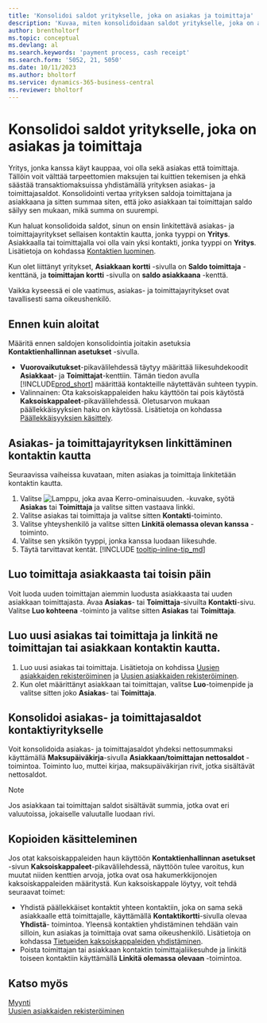 ```yaml
---
title: 'Konsolidoi saldot yritykselle, joka on asiakas ja toimittaja'
description: 'Kuvaa, miten konsolidoidaan saldot yritykselle, joka on asiakas ja toimittaja.'
author: brentholtorf
ms.topic: conceptual
ms.devlang: al
ms.search.keywords: 'payment process, cash receipt'
ms.search.form: '5052, 21, 5050'
ms.date: 10/11/2023
ms.author: bholtorf
ms.service: dynamics-365-business-central
ms.reviewer: bholtorf
---
```

# Konsolidoi saldot yritykselle, joka on asiakas ja toimittaja
Yritys, jonka kanssa käyt kauppaa, voi olla sekä asiakas että toimittaja. Tällöin voit välttää tarpeettomien maksujen tai kuittien tekemisen ja ehkä säästää transaktiomaksuissa yhdistämällä yrityksen asiakas- ja toimittajasaldot. Konsolidointi vertaa yrityksen saldoja toimittajana ja asiakkaana ja sitten summaa siten, että joko asiakkaan tai toimittajan saldo säilyy sen mukaan, mikä summa on suurempi. 

Kun haluat konsolidoida saldot, sinun on ensin linkitettävä asiakas- ja toimittajayritykset sellaisen kontaktin kautta, jonka tyyppi on **Yritys**. Asiakkaalla tai toimittajalla voi olla vain yksi kontakti, jonka tyyppi on **Yritys**. Lisätietoja on kohdassa [Kontaktien luominen](marketing-create-contact-companies.md).

Kun olet liittänyt yritykset, **Asiakkaan kortti** -sivulla on **Saldo toimittaja** -kenttänä, ja **toimittajan kortti** -sivulla on **saldo asiakkaana** -kenttä.

Vaikka kyseessä ei ole vaatimus, asiakas- ja toimittajayritykset ovat tavallisesti sama oikeushenkilö. 

## Ennen kuin aloitat
Määritä ennen saldojen konsolidointia joitakin asetuksia **Kontaktienhallinnan asetukset** -sivulla. 

* **Vuorovaikutukset**-pikavälilehdessä täytyy määrittää liikesuhdekoodit **Asiakkaat**- ja **Toimittajat**-kenttiin. Tämän tiedon avulla [!INCLUDE[prod_short](includes/prod_short.md)] määrittää kontakteille näytettävän suhteen tyypin. 
* Valinnainen: Ota kaksoiskappaleiden haku käyttöön tai pois käytöstä **Kaksoiskappaleet**-pikavälilehdessä. Oletusarvon mukaan päällekkäisyyksien haku on käytössä. Lisätietoja on kohdassa [Päällekkäisyyksien käsittely](#handling-duplicates). 

## Asiakas- ja toimittajayrityksen linkittäminen kontaktin kautta
Seuraavissa vaiheissa kuvataan, miten asiakas ja toimittaja linkitetään kontaktin kautta.

1. Valitse ![Lamppu, joka avaa Kerro-ominaisuuden.](media/ui-search/search_small.png "Kerro, mitä haluat tehdä") -kuvake, syötä **Asiakas** tai **Toimittaja** ja valitse sitten vastaava linkki.
2. Valitse asiakas tai toimittaja ja valitse sitten **Kontakti**-toiminto.   
3. Valitse yhteyshenkilö ja valitse sitten **Linkitä olemassa olevan kanssa** -toiminto.
4. Valitse sen yksikön tyyppi, jonka kanssa luodaan liikesuhde.
5. Täytä tarvittavat kentät. [!INCLUDE [tooltip-inline-tip_md](includes/tooltip-inline-tip_md.md)]

## Luo toimittaja asiakkaasta tai toisin päin
Voit luoda uuden toimittajan aiemmin luodusta asiakkaasta tai uuden asiakkaan toimittajasta. Avaa **Asiakas**- tai **Toimittaja**-sivuilta **Kontakti**-sivu. Valitse **Luo kohteena** -toiminto ja valitse sitten **Asiakas** tai **Toimittaja**. 

## Luo uusi asiakas tai toimittaja ja linkitä ne toimittajan tai asiakkaan kontaktin kautta.
1. Luo uusi asiakas tai toimittaja. Lisätietoja on kohdissa [Uusien asiakkaiden rekisteröiminen](sales-how-register-new-customers.md) ja [Uusien asiakkaiden rekisteröiminen](sales-how-register-new-customers.md).
2. Kun olet määrittänyt asiakkaan tai toimittajan, valitse **Luo**-toimenpide ja valitse sitten joko **Asiakas**- tai **Toimittaja**. 

## Konsolidoi asiakas- ja toimittajasaldot kontaktiyritykselle
Voit konsolidoida asiakas- ja toimittajasaldot yhdeksi nettosummaksi käyttämällä **Maksupäiväkirja**-sivulla **Asiakkaan/toimittajan nettosaldot** -toimintoa. Toiminto luo, muttei kirjaa, maksupäiväkirjan rivit, jotka sisältävät nettosaldot.

> [!NOTE]
> Jos asiakkaan tai toimittajan saldot sisältävät summia, jotka ovat eri valuutoissa, jokaiselle valuutalle luodaan rivi.

## Kopioiden käsitteleminen
Jos otat kaksoiskappaleiden haun käyttöön **Kontaktienhallinnan asetukset** -sivun **Kaksoiskappaleet**-pikavälilehdessä, näyttöön tulee varoitus, kun muutat niiden kenttien arvoja, jotka ovat osa hakumerkkijonojen kaksoiskappaleiden määritystä. Kun kaksoiskappale löytyy, voit tehdä seuraavat toimet:

* Yhdistä päällekkäiset kontaktit yhteen kontaktiin, joka on sama sekä asiakkaalle että toimittajalle, käyttämällä **Kontaktikortti**-sivulla olevaa **Yhdistä**- toimintoa. Yleensä kontaktien yhdistäminen tehdään vain silloin, kun asiakas ja toimittaja ovat sama oikeushenkilö. Lisätietoja on kohdassa [Tietueiden kaksoiskappaleiden yhdistäminen](sales-how-merge-duplicate-records.md). 
* Poista toimittajan tai asiakkaan kontaktin toimittajaliikesuhde ja linkitä toiseen kontaktiin käyttämällä **Linkitä olemassa olevaan** -toimintoa.    

## Katso myös
[Myynti](sales-manage-sales.md)  
[Uusien asiakkaiden rekisteröiminen](sales-how-register-new-customers.md)  
